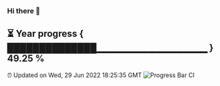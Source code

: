 ### Hi there 👋
⏳ Year progress { ██████████████▁▁▁▁▁▁▁▁▁▁▁▁▁▁▁▁ } 49.25 %
---
⏰ Updated on Wed, 29 Jun 2022 18:25:35 GMT
![Progress Bar CI](https://github.com/liununu/liununu/workflows/Progress%20Bar%20CI/badge.svg)
